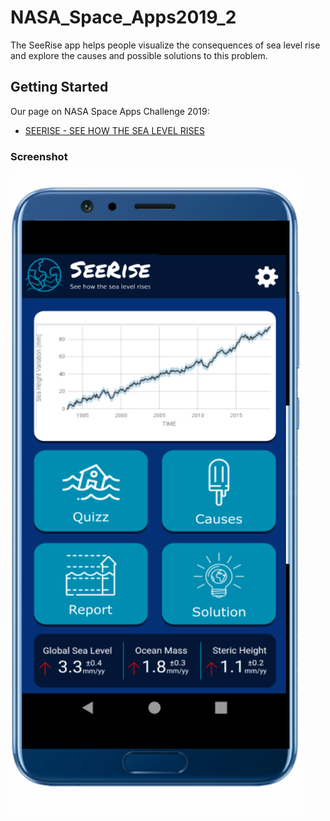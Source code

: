 # NASA_Space_Apps2019_2

The SeeRise app helps people visualize the consequences of sea level rise and explore the causes and possible solutions to this problem.

## Getting Started

Our page on NASA Space Apps Challenge 2019:
- [SEERISE - SEE HOW THE SEA LEVEL RISES](https://2019.spaceappschallenge.org/challenges/earths-oceans/rising-water/teams/rising-tide/project)

### Screenshot
![App Screenshot](https://github.com/Lellessa/NasaSpaceApps-2019/blob/master/assets/seeRise_screenshot.png)
